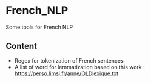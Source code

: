 # French_NLP

Some tools for French NLP 

## Content
* Regex for tokenization of French sentences
* A list of word for lemmatization based on this work : https://perso.limsi.fr/anne/OLDlexique.txt
